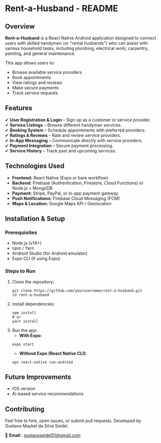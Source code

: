 # Rent-a-Husband - README  

## Overview  
**Rent-a-Husband** is a React Native Android application designed to connect users with skilled handymen (or "rental husbands") who can assist with various household tasks, including plumbing, electrical work, carpentry, painting, and general maintenance.  

This app allows users to:  
- Browse available service providers  
- Book appointments  
- View ratings and reviews  
- Make secure payments  
- Track service requests  

## Features  
✔ **User Registration & Login** – Sign up as a customer or service provider.  
✔ **Service Listings** – Browse different handyman services.  
✔ **Booking System** – Schedule appointments with preferred providers.  
✔ **Ratings & Reviews** – Rate and review service providers.  
✔ **In-App Messaging** – Communicate directly with service providers.  
✔ **Payment Integration** – Secure payment processing.  
✔ **Service History** – Track past and upcoming services.  

## Technologies Used  
- **Frontend:** React Native (Expo or bare workflow)  
- **Backend:** Firebase (Authentication, Firestore, Cloud Functions) or Node.js + MongoDB  
- **Payment:** Stripe, PayPal, or in-app payment gateway  
- **Push Notifications:** Firebase Cloud Messaging (FCM)  
- **Maps & Location:** Google Maps API / Geolocation  

## Installation & Setup  
### Prerequisites  
- Node.js (v14+)  
- npm / Yarn  
- Android Studio (for Android emulator)  
- Expo CLI (if using Expo)  

### Steps to Run  
1. Clone the repository:  
   ```
   git clone https://github.com/yourusername/rent-a-husband.git
   cd rent-a-husband
2. Install dependencies:
   ```
   npm install
   # or
   yarn install
3. Run the app:
   * __With Expo:__
    ```
    expo start
    ```
   * __Without Expo (React Native CLI):__
    ```
    npx react-native run-android
    ```
## __Future Improvements__
* IOS version
* Ai-based service recommendations

## **Contributing**
Feel free to fork, open issues, or submit pull requests.
Developed by Gustavo Maykel da Silva Seidel.

📧 **Email**:: gustavoseidel51@gmail.com